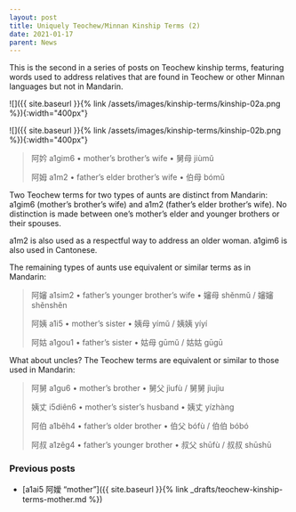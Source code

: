 ```yaml
---
layout: post
title: Uniquely Teochew/Minnan Kinship Terms (2)
date: 2021-01-17
parent: News
---
```


This is the second in a series of posts on Teochew kinship terms, featuring words used to address relatives that are found in Teochew or other Minnan languages but not in Mandarin.

![]({{ site.baseurl }}{% link /assets/images/kinship-terms/kinship-02a.png %}){:width="400px"}

![]({{ site.baseurl }}{% link /assets/images/kinship-terms/kinship-02b.png %}){:width="400px"}

> 阿妗 a1gim6 • mother’s brother’s wife • 舅母 jiùmǔ
>
> 阿姆 a1m2 • father’s elder brother’s wife • 伯母 bómǔ

Two Teochew terms for two types of aunts are distinct from Mandarin: a1gim6 (mother’s brother’s wife) and a1m2 (father’s elder brother’s wife). No distinction is made between one’s mother’s elder and younger brothers or their spouses.

a1m2 is also used as a respectful way to address an older woman. a1gim6 is also used in Cantonese.

The remaining types of aunts use equivalent or similar terms as in Mandarin:

> 阿嬸 a1sim2 • father’s younger brother’s wife • 嬸母 shěnmǔ / 嬸嬸 shěnshěn
>
> 阿姨 a1i5 • mother’s sister • 姨母 yímǔ / 姨姨 yíyí
>
> 阿姑 a1gou1 • father’s sister • 姑母 gūmǔ / 姑姑 gūgū

What about uncles? The Teochew terms are equivalent or similar to those used in Mandarin:

> 阿舅 a1gu6 • mother’s brother • 舅父 jìufù / 舅舅 jìujìu
>
> 姨丈 i5diên6 • mother’s sister’s husband • 姨丈 yízhàng
>
> 阿伯 a1bêh4 • father’s older brother • 伯父 bófù / 伯伯 bóbó
>
> 阿叔 a1zêg4 • father’s younger brother • 叔父 shūfù / 叔叔 shūshū

### Previous posts

 * [a1ai5 阿嬡 “mother”]({{ site.baseurl }}{% link _drafts/teochew-kinship-terms-mother.md %})

